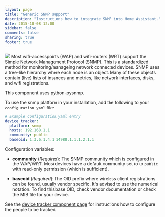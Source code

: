 ```yaml
---
layout: page
title: "Generic SNMP support"
description: "Instructions how to integrate SNMP into Home Assistant."
date: 2015-10-08 12:00
sidebar: false
comments: false
sharing: true
footer: true
---
```


<img src='/images/supported_brands/network-snmp.png' class='brand pull-right' />
Most wifi-accesspoints (WAP) and wifi-routers (WRT) support the Simple Network Management Protocol (SNMP). This is a standardized method for monitoring/manageing network connected devices. SNMP uses a tree-like hierarchy where each node is an object. Many of these objects contain (live) lists of insances and metrics, like network interfaces, disks, and wifi registrations.

This component uses python-pysnmp.

To use the snmp platform in your installation, add the following to your `configuration.yaml` file:

```yaml
# Example configuration.yaml entry
device_tracker:
  platform: snmp
  hosts: 192.168.1.1
  community: public
  baseoid: 1.3.6.1.4.1.14988.1.1.1.2.1.1
```
Configuration variables:

- **community** (*Required*): The SNMP community which is configured in the WAP/WRT. Most devices have a default community set to to `public` with read-only permission (which is sufficient).

- **baseoid** (*Required*): The OID prefix where wireless client registrations can be found, usually vendor specific. It's advised to use the numerical notation. To find this base OID, check vendor documentation or check the MIB file for your device.

See the [device tracker component page](/components/device_tracker.html) for instructions how to configure the people to be tracked.
